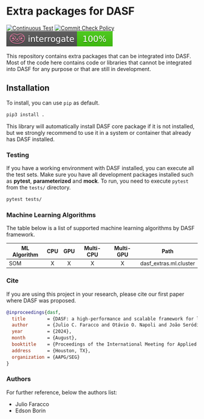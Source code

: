 # Extra packages for DASF

[![Continuous Test](https://github.com/discovery-unicamp/dasf-core-extras/actions/workflows/ci.yaml/badge.svg)](https://github.com/discovery-unicamp/dasf-core-extras/actions/workflows/ci.yaml)
[![Commit Check Policy](https://github.com/discovery-unicamp/dasf-core-extras/actions/workflows/commit-check.yaml/badge.svg)](https://github.com/discovery-unicamp/dasf-core-extras/actions/workflows/commit-check.yaml)
![Interrogate](https://raw.githubusercontent.com/discovery-unicamp/dasf-core-extras/badges/badges/interrogate_badge.svg)

This repository contains extra packages that can be integrated into DASF.
Most of the code here contains code or libraries that cannot be integrated
into DASF for any purpose or that are still in development.

## Installation

To install, you can use `pip` as default.

```bash
pip3 install .
```

This library will automatically install DASF core package if it is not
installed, but we strongly recommend to use it in a system or container that
already has DASF installed.

### Testing

If you have a working environment with DASF installed, you can execute all
the test sets. Make sure you have all development packages installed such as
**pytest**, **parameterized** and **mock**. To run, you need to execute
`pytest` from the `tests/` directory.

```bash
pytest tests/
```

### Machine Learning Algorithms

The table below is a list of supported machine learning algorithms by DASF framework.

|     **ML Algorithm**     | **CPU** | **GPU** | **Multi-CPU** | **Multi-GPU** |        **Path**        |
|--------------------------|:-------:|:-------:|:-------------:|:-------------:|:----------------------:|
| SOM                      |    X    |    X    |       X       |       X       | dasf_extras.ml.cluster |

### Cite

If you are using this project in your research, please cite our first paper where DASF was proposed.

```bibtex
@inproceedings{dasf,
  title        = {DASF: a high-performance and scalable framework for large seismic datasets},
  author       = {Julio C. Faracco and Otávio O. Napoli and João Seródio and Carlos A. Astudillo and Leandro Villas and Edson Borin and Alan A. Souza and Daniel C. Miranda and João Paulo Navarro},
  year         = {2024},
  month        = {August},
  booktitle    = {Proceedings of the International Meeting for Applied Geoscience and Energy},
  address      = {Houston, TX},
  organization = {AAPG/SEG}
}
```

### Authors

For further reference, below the authors list:

* Julio Faracco
* Edson Borin
